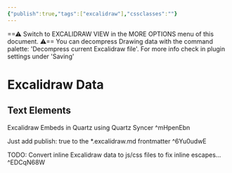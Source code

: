 ```yaml
---
{"publish":true,"tags":["excalidraw"],"cssclasses":""}
---
```



==⚠ Switch to EXCALIDRAW VIEW in the MORE OPTIONS menu of this document. ⚠== You can decompress Drawing data with the command palette: 'Decompress current Excalidraw file'. For more info check in plugin settings under 'Saving'

# Excalidraw Data
## Text Elements
Excalidraw Embeds in Quartz using Quartz Syncer ^mHpenEbn

Just add publish: true to the *.excalidraw.md frontmatter ^6Yu0udwE

TODO: Convert inline Excalidraw data to js/css files to fix inline escapes... ^EDCqN68W

